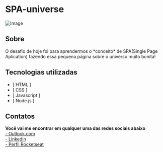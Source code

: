 # SPA-universe

![image](https://user-images.githubusercontent.com/103855358/176046341-3bdcfa00-e319-4590-a1c6-f203e4f24df2.png)


## Sobre

<p>O desafio de hoje foi para aprendermos o *conceito* de SPA(Single Page Aplication) fazendo essa pequena página sobre o universo muito bonita!</p>

## Tecnologias utilizadas

- [ HTML ]
- [ CSS ]
- [ Javascript ]
- [ Node.js ]

## Contatos

<p>

<strong>Você vai me encontrar em qualquer uma das redes sociais abaixo</strong> </br>
<a target="_blank" href="mailto:felipeeduardol7@outlook.com">- Outlook.com</a> </br>
<a target="_blank" href="https://www.linkedin.com/in/felipe-pereira-eduardo-41ab64217/">- LinkedIn</a> </br>
<a target="_blank" href="https://app.rocketseat.com.br/me/felipe-pereira-eduardo-00732">- Perfil Rocketseat</a>

</p>
